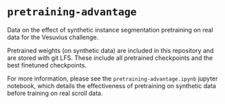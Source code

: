 # `pretraining-advantage`
Data on the effect of synthetic instance segmentation pretraining on real data for the Vesuvius challenge.

Pretrained weights (on synthetic data) are included in this repository and are stored with git LFS. These include all pretrained checkpoints and the best finetuned checkpoints.

For more information, please see the `pretraining-advantage.ipynb` jupyter notebook, which details the effectiveness of pretraining on synthetic data before training on real scroll data.
